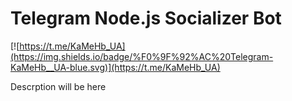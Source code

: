 # Telegram Node.js Socializer Bot

[![https://t.me/KaMeHb_UA](https://img.shields.io/badge/%F0%9F%92%AC%20Telegram-KaMeHb__UA-blue.svg)](https://t.me/KaMeHb_UA)

Descrption will be here